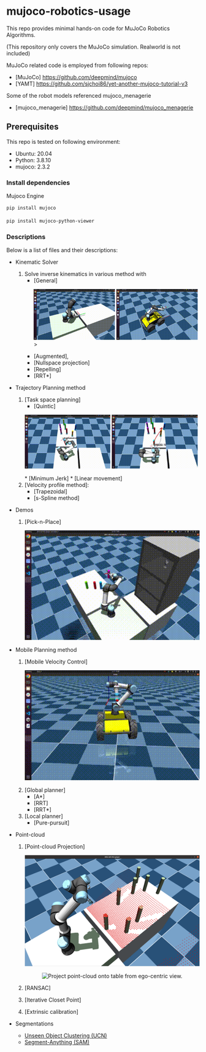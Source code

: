 # mujoco-robotics-usage
This repo provides minimal hands-on code for MuJoCo Robotics Algorithms.

(This repository only covers the MuJoCo simulation. Realworld is not included)

MuJoCo related code is employed from following repos: 

* [MuJoCo] https://github.com/deepmind/mujoco
* [YAMT] https://github.com/sjchoi86/yet-another-mujoco-tutorial-v3

Some of the robot models referenced mujoco_menagerie
* [mujoco_menagerie] https://github.com/deepmind/mujoco_menagerie

## Prerequisites

This repo is tested on following environment:

* Ubuntu: 20.04
* Python: 3.8.10
* mujoco: 2.3.2

### Install dependencies

Mujoco Engine
```bash
pip install mujoco

pip install mujoco-python-viewer
```

### Descriptions
Below is a list of files and their descriptions:

* Kinematic Solver
    1. Solve inverse kinematics in various method with 
        * [General]
            <p float="left">
            <img src="./readme/gifs/ik_general.gif" width="49%" />
            <img src="./readme/gifs/wholebody_ik.gif" width="49%" />>
            </p>
        * [Augmented],
        * [Nullspace projection]
        * [Repelling]
        * [RRT*]
        
        
* Trajectory Planning method
    1. [Task space planning]
        * [Quintic]
        <p float="left">
        <img src="./readme/gifs/ik_traj.gif" width="49%" />
        <img src="./readme/gifs/minimum_jerk.gif" width="49%" />
        </p>
        * [Minimum Jerk]
        * [Linear movement]
    2. [Velocity profile method]: 
        * [Trapezoidal]
        * [s-Spline method]
    
* Demos
  1. [Pick-n-Place]
        <p align="center">
            <img src="./readme/gifs/pick-n-place-multiple-objects.gif" width="100%" alt="Pick-n-place multiple objects in succession on table-top scene.">
        </p>
    
* Mobile Planning method
    1. [Mobile Velocity Control]
        <p align="center">
            <img src="./readme/gifs/husky_ur.gif" width="100%" alt="Husky with UR just moving forward.">
        </p>
    2. [Global planner]
        * [A*]
        * [RRT]
        * [RRT*]
    3. [Local planner]
        * [Pure-pursuit]
        
        
* Point-cloud
    1. [Point-cloud Projection]
        <p align="center">
            <img src="./readme/image/project_pcd.png" width="100%" alt="Project point-cloud onto table from ego-centric view.">
        </p>
        <p align="center">
            <img src="./readme/gifs/pcd_projection.gif" width="100%" alt="Project point-cloud onto table from ego-centric view.">
        </p>

    2. [RANSAC]
    3. [Iterative Closet Point]
    4. [Extrinsic calibration]
    
    
* Segmentations
    * [Unseen Object Clustering (UCN)](https://github.com/NVlabs/UnseenObjectClustering)
    * [Segment-Anything (SAM)](https://github.com/facebookresearch/segment-anything)